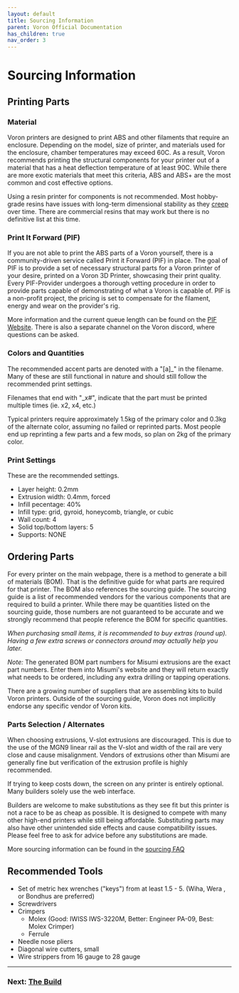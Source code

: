 ```yaml
---
layout: default
title: Sourcing Information
parent: Voron Official Documentation
has_children: true
nav_order: 3
---
```


# Sourcing Information

## Printing Parts

### Material

Voron printers are designed to print ABS and other filaments that require an enclosure. Depending on the model, size of printer, and materials used for the enclosure, chamber temperatures may exceed 60C. As a result, Voron recommends printing the structural components for your printer out of a material that has a heat deflection temperature of at least 90C. While there are more exotic materials that meet this criteria, ABS and ABS+ are the most common and cost effective options.

Using a resin printer for components is not recommended. Most hobby-grade resins have issues with long-term dimensional stability as they [creep](https://en.wikipedia.org/wiki/Creep_(deformation)) over time. There are commercial resins that may work but there is no definitive list at this time.

### Print It Forward (PIF)

If you are not able to print the ABS parts of a Voron yourself, there is a community-driven service called Print it Forward (PIF) in place. The goal of PIF is to provide a set of necessary structural parts for a Voron printer of your desire, printed on a Voron 3D Printer, showcasing their print quality. Every PIF-Provider undergoes a thorough vetting procedure in order to provide parts capable of demonstrating of what a Voron is capable of. PIF is a non-profit project, the pricing is set to compensate for the filament, energy and wear on the provider's rig.

More information and the current queue length can be found on the [PIF Website](https://pif.voron.dev/). There is also a separate channel on the Voron discord, where questions can be asked.

### Colors and Quantities

The recommended accent parts are denoted with a "[a]_" in the filename. Many of these are still functional in nature and should still follow the recommended print settings.

Filenames that end with "_x#", indicate that the part must be printed multiple times (ie. x2, x4, etc.)

Typical printers require approximately 1.5kg of the primary color and 0.3kg of the alternate color, assuming no failed or reprinted parts. Most people end up reprinting a few parts and a few mods, so plan on 2kg of the primary color.

### Print Settings

These are the recommended settings.

- Layer height: 0.2mm
- Extrusion width: 0.4mm, forced
- Infill pecentage: 40%
- Infill type: grid, gyroid, honeycomb, triangle, or cubic
- Wall count: 4
- Solid top/bottom layers: 5
- Supports: NONE


## Ordering Parts

For every printer on the main webpage, there is a method to generate a bill of materials (BOM).  That is the definitive guide for what parts are required for that printer.  The BOM also references the sourcing guide.  The sourcing guide is a list of recommended vendors for the various components that are required to build a printer.  While there may be quantities listed on the sourcing guide, those numbers are not guaranteed to be accurate and we strongly recommend that people reference the BOM for specific quantities.

*When purchasing small items, it is recommended to buy extras (round up). Having a few extra screws or connectors around may actually help you later.*

_Note:_ The generated BOM part numbers for Misumi extrusions are the exact part numbers.  Enter them into Misumi's website and they will return exactly what needs to be ordered, including any extra drilling or tapping operations.

There are a growing number of suppliers that are assembling kits to build Voron printers.  Outside of the sourcing guide, Voron does not implicitly endorse any specific vendor of Voron kits.

### Parts Selection / Alternates

When choosing extrusions, V-slot extrusions are discouraged.  This is due to the use of the MGN9 linear rail as the V-slot and width of the rail are very close and cause misalignment.  Vendors of extrusions other than Misumi are generally fine but verification of the extrusion profile is highly recommended.

If trying to keep costs down, the screen on any printer is entirely optional. Many builders solely use the web interface.

Builders are welcome to make substitutions as they see fit but this printer is not a race to be as cheap as possible. It is designed to compete with many other high-end printers while still being affordable. Substituting parts may also have other unintended side effects and cause compatibility issues. Please feel free to ask for advice before any substitutions are made.

More sourcing information can be found in the [sourcing FAQ](./sourcing_faq.md)

## Recommended Tools

* Set of metric hex wrenches ("keys") from at least 1.5 - 5. (Wiha, Wera , or Bondhus are preferred)
* Screwdrivers
* Crimpers
	* Molex (Good: IWISS IWS-3220M, Better: Engineer PA-09, Best: Molex Crimper)
	* Ferrule
* Needle nose pliers
* Diagonal wire cutters, small
* Wire strippers from 16 gauge to 28 gauge

---

### Next: [The Build](./build/index.md)
